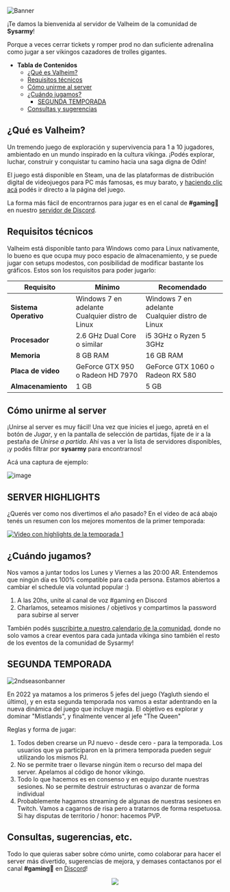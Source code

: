 ![Banner](https://user-images.githubusercontent.com/21265443/210432658-8d6cd343-6c71-40d9-9372-4fa866c773f9.png)



¡Te damos la bienvenida al servidor de Valheim de la comunidad de **Sysarmy**!

Porque a veces cerrar tickets y romper prod no dan suficiente adrenalina como jugar a ser vikingos cazadores de trolles gigantes.

- **Tabla de Contenidos**
  - [¿Qué es Valheim?](#qué-es-valheim)
  - [Requisitos técnicos](#requisitos-técnicos)
  - [Cómo unirme al server](#cómo-unirme-al-server)
  - [¿Cuándo jugamos?](#cuándo-jugamos)
    - [SEGUNDA TEMPORADA](#segunda-temporada)
  - [Consultas y sugerencias](#consultas-sugerencias-etc)

## ¿Qué es Valheim?

Un tremendo juego de exploración y supervivencia para 1 a 10 jugadores, ambientado en un mundo inspirado en la cultura vikinga. ¡Podés explorar, luchar, construir y conquistar tu camino hacia una saga digna de Odín!

El juego está disponible en Steam, una de las plataformas de distribución digital de videojuegos para PC más famosas, es muy barato, y [haciendo clic acá](https://store.steampowered.com/app/892970/Valheim/) podés ir directo a la página del juego.

La forma más fácil de encontrarnos para jugar es en el canal de **#gaming👾** en nuestro [servidor de Discord](https://sysar.my/discord).

## Requisitos técnicos

Valheim está disponible tanto para Windows como para Linux nativamente, lo bueno es que ocupa muy poco espacio de almacenamiento, y se puede jugar con setups modestos, con posibilidad de modificar bastante los gráficos. Estos son los requisitos para poder jugarlo:

| Requisito             | Mínimo                                              | Recomendado                                         |
| --------------------- | --------------------------------------------------- | --------------------------------------------------- |
| **Sistema Operativo** | Windows 7 en adelante <br>Cualquier distro de Linux | Windows 7 en adelante <br>Cualquier distro de Linux |
| **Procesador**        | 2.6 GHz Dual Core o similar                         | i5 3GHz o Ryzen 5 3GHz                              |
| **Memoria**           | 8 GB RAM                                            | 16 GB RAM                                           |
| **Placa de video**    | GeForce GTX 950 o Radeon HD 7970                    | GeForce GTX 1060 o Radeon RX 580                    |
| **Almacenamiento**    | 1 GB                                                | 5 GB                                                |

## Cómo unirme al server

¡Unirse al server es muy fácil! Una vez que inicies el juego, apretá en el botón de _Jugar_, y en la pantalla de selección de partidas, fijate de ir a la pestaña de _Unirse a partida_. Ahí vas a ver la lista de servidores disponibles, ¡y podés filtrar por **sysarmy** para encontrarnos!

Acá una captura de ejemplo:

![image](https://user-images.githubusercontent.com/38166071/186304510-892048a4-5020-4e7b-ad0b-90ccd43e8375.png)

## SERVER HIGHLIGHTS

¿Querés ver como nos divertimos el año pasado? En el video de acá abajo tenés un resumen con los mejores momentos de la primer temporada:

[![Video con highlights de la temporada 1](https://img.youtube.com/vi/wPSmcUIjk-o/0.jpg)](https://www.youtube.com/watch?v=wPSmcUIjk-o&list=PLPXjriojfnRUK61LK_oXpwkXstJBSqNtx&ab_channel=sysarmy)

## ¿Cuándo jugamos?

Nos vamos a juntar todos los Lunes y Viernes a las 20:00 AR. Entendemos que ningún día es 100% compatible para cada persona. Estamos abiertos a cambiar el schedule via voluntad popular :)

1) A las 20hs, unite al canal de voz #gaming en Discord
2) Charlamos, seteamos misiones / objetivos y compartimos la password para subirse al server

También podés [suscribirte a nuestro calendario de la comunidad](https://calendar.google.com/calendar/u/0/r?cid=c_ntsrg10qsjmfeshhgap8ane1ss@group.calendar.google.com), donde no solo vamos a crear eventos para cada juntada vikinga sino también el resto de los eventos de la comunidad de Sysarmy!

## SEGUNDA TEMPORADA
![2ndseasonbanner](https://user-images.githubusercontent.com/21265443/210432721-73ad2b22-7ca2-44a2-ac23-e353587d9ad4.png)

En 2022 ya matamos a los primeros 5 jefes del juego (Yagluth siendo el último), y en esta segunda temporada nos vamos a estar adentrando en la nueva dinámica del juego que incluye magia. El objetivo es explorar y dominar "Mistlands", y finalmente vencer al jefe "The Queen"

Reglas y forma de jugar:

1) Todos deben crearse un PJ nuevo - desde cero - para la temporada. Los usuarios que ya participaron en la primera temporada pueden seguir utilizando los mismos PJ.
2) No se permite traer o llevarse ningún item o recurso del mapa del server. Apelamos al código de honor vikingo.
3) Todo lo que hacemos es en consenso y en equipo durante nuestras sesiones. No se permite destruir estructuras o avanzar de forma individual
4) Probablemente hagamos streaming de algunas de nuestras sesiones en Twitch. Vamos a cagarnos de risa pero a tratarnos de forma respetuosa. Si hay disputas de territorio / honor: hacemos PVP.

## Consultas, sugerencias, etc.

Todo lo que quieras saber sobre cómo unirte, como colaborar para hacer el server más divertido, sugerencias de mejora, y demases contactanos por el canal **#gaming👾** en [Discord](https://sysar.my/discord)!

<p align="center">
  <img src="https://media.giphy.com/media/H7NpdsDFxjeY1wAdzJ/giphy.gif" />
</p>
